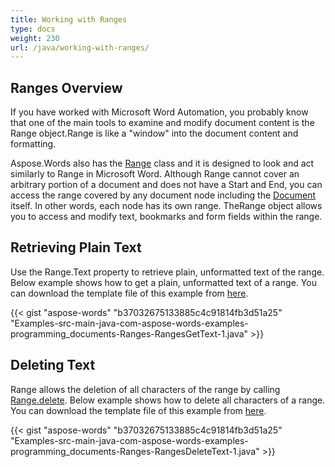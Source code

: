 ```yaml
---
title: Working with Ranges
type: docs
weight: 230
url: /java/working-with-ranges/
---
```


## **Ranges Overview**
If you have worked with Microsoft Word Automation, you probably know that one of the main tools to examine and modify document content is the Range object.Range is like a "window" into the document content and formatting.

Aspose.Words also has the [Range](http://www.aspose.com/api/java/words/com.aspose.words/classes/Range) class and it is designed to look and act similarly to Range in Microsoft Word. Although Range cannot cover an arbitrary portion of a document and does not have a Start and End, you can access the range covered by any document node including the [Document](http://www.aspose.com/api/java/words/com.aspose.words/classes/Document) itself. In other words, each node has its own range. TheRange object allows you to access and modify text, bookmarks and form fields within the range.
## **Retrieving Plain Text**
Use the Range.Text property to retrieve plain, unformatted text of the range. Below example shows how to get a plain, unformatted text of a range. You can download the template file of this example from [here](https://github.com/aspose-words/Aspose.Words-for-Java/blob/master/Examples/src/main/resources/com/aspose/words/examples/programming_documents/Ranges/RangesGetText/Document.doc).

{{< gist "aspose-words" "b37032675133885c4c91814fb3d51a25" "Examples-src-main-java-com-aspose-words-examples-programming_documents-Ranges-RangesGetText-1.java" >}}
## **Deleting Text**
Range allows the deletion of all characters of the range by calling [Range.delete](http://www.aspose.com/api/java/words/com.aspose.words/classes/range/methods/delete\(\)/). Below example shows how to delete all characters of a range. You can download the template file of this example from [here](https://github.com/aspose-words/Aspose.Words-for-Java/blob/master/Examples/src/main/resources/com/aspose/words/examples/programming_documents/Ranges/RangesDeleteText/Document.doc).

{{< gist "aspose-words" "b37032675133885c4c91814fb3d51a25" "Examples-src-main-java-com-aspose-words-examples-programming_documents-Ranges-RangesDeleteText-1.java" >}}
